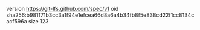 version https://git-lfs.github.com/spec/v1
oid sha256:b981171b3cc3a1f94e1efcea66d8a6a4b34fb8f5e838cd22f1cc8134cacf596a
size 123
